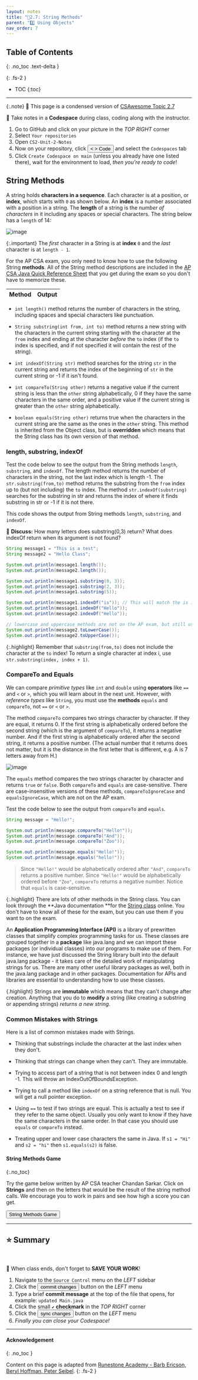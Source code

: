 ```yaml
---
layout: notes
title: "📓2.7: String Methods" 
parent: "2️⃣ Using Objects"
nav_order: 7
---
```


## Table of Contents
{: .no_toc .text-delta }

{: .fs-2 }
- TOC
{:toc}

---

{:.note}
📖 This page is a condensed version of [CSAwesome Topic 2.7](https://runestone.academy/ns/books/published/csawesome/Unit2-Using-Objects/topic-2-7-string-methods.html?mode=browsing) 

<div class="setup" markdown="block">

📝 Take notes in a **Codespace** during class, coding along with the instructor.

1. Go to GitHub and click on your picture in the _TOP RIGHT_ corner
2. Select `Your repositories`
3. Open `CS2-Unit-2-Notes`
5. Now on your repository, click <button type="button" name="button" class="btn btn-green"> < > Code </button> and select the `Codespaces` tab
6. Click `Create Codespace on main` (unless you already have one listed there), wait for the environment to load, _then you're ready to code_!

</div>

## String Methods

A string holds **characters in a sequence**. Each character is at a position, or **index**, which starts with `0` as shown below.  An **index** is a number associated with a position in a string. The **length** of a string is the _number of characters_ in it including any spaces or special characters. The string below has a `length` of 14:

![image](figures/stringIndicies.png)

{:.important}
The _first_ character in a String is at **index** `0` and the _last_ character is at `length - 1`.

For the AP CSA exam, you only need to know how to use the following String **methods**.  All of the String method descriptions are included in the <a href="https://apstudents.collegeboard.org/ap/pdf/ap-computer-science-a-java-quick-reference_0.pdf" target="_blank">AP CSA Java Quick Reference Sheet</a> that you get during the exam so you don't have to memorize these.

| Method      | Output |
| ----------- | ------ |

-  `int length()` method returns the number of characters in the string, including spaces and special characters like punctuation.

-  `String substring(int from, int to)` method returns a new string with the characters in the current string starting with the character at the ``from`` index and ending at the character *before* the ``to`` index (if the ``to`` index is specified, and if not specified it will contain the rest of the string).

-  `int indexOf(String str)` method searches for the string ``str`` in the current string and returns the index of the beginning of ``str`` in the current string or -1 if it isn't found.

-  `int compareTo(String other)` returns a negative value if the current string is less than the ``other`` string alphabetically, 0 if they have the same characters in the same order, and a positive value if the current string is greater than the ``other`` string alphabetically.

-  `boolean equals(String other)` returns true when the characters in the current string are the same as the ones in the ``other`` string.  This method is inherited from the Object class, but is **overridden** which means that the String class has its own version of that method.

### length, substring, indexOf

Test the code below to see the output from the String methods ``length``, ``substring``, and ``indexOf``. The length method returns the number of characters in the string, not the last index which is length -1. The ``str.substring(from,to)`` method returns the substring from the ``from`` index up to (but not including) the ``to`` index. The method ``str.indexOf(substring)`` searches for the substring in str and returns the index of where it finds substring in str or -1 if it is not there.

<div class="task" markdown="block">
           
This code shows the output from String methods `length`, `substring`, and `indexOf`. 

💬 **Discuss:** How many letters does substring(0,3) return? What does indexOf return when its argument is not found?

```java
String message1 = "This is a test";
String message2 = "Hello Class";

System.out.println(message1.length());
System.out.println(message2.length());

System.out.println(message1.substring(0, 3));
System.out.println(message1.substring(2, 3));
System.out.println(message1.substring(5));

System.out.println(message1.indexOf("is")); // This will match the is in "This"!
System.out.println(message1.indexOf("Hello"));
System.out.println(message2.indexOf("Hello"));

// lowercase and uppercase methods are not on the AP exam, but still useful
System.out.println(message2.toLowerCase());
System.out.println(message2.toUpperCase());
```
</div>

{:.highlight}
Remember that `substring(from,to)` does not include the character at the ``to`` index! To return a single character at index i, use ``str.substring(index, index + 1)``.
   
### CompareTo and Equals

We can compare _primitive types_ like `int` and `double` using **operators** like ``==`` and ``<`` or ``>``, which you will learn about in the next unit. However, with _reference types_ like `String`, you must use the **methods** ``equals`` and ``compareTo``, not ``==`` or ``<`` or ``>``.

The method ``compareTo`` compares two strings character by character. If they are equal, it returns 0. If the first string is alphabetically ordered before the second string (which is the argument of ``compareTo``), it returns a negative number. And if the first string is alphabetically ordered after the second string, it returns a positive number. (The actual number that it returns does not matter, but it is the distance in the first letter that is different, e.g. A is 7 letters away from H.)

![image](figures/compareTo.png)

The ``equals`` method compares the two strings character by character and returns ``true`` or ``false``. Both ``compareTo`` and ``equals`` are case-sensitive. There are case-insensitive versions of these methods, ``compareToIgnoreCase`` and ``equalsIgnoreCase``, which are not on the AP exam.

<div class="task" markdown="block">
  
Test the code below to see the output from ``compareTo`` and ``equals``. 

```java
String message = "Hello!";

System.out.println(message.compareTo("Hello!"));
System.out.println(message.compareTo("And"));
System.out.println(message.compareTo("Zoo"));

System.out.println(message.equals("Hello!"));
System.out.println(message.equals("hello!"));
```

</div>

> Since ``"Hello!"`` would be alphabetically ordered after ``"And"``, ``compareTo`` returns a positive number. Since ``"Hello!"`` would be alphabetically ordered before ``"Zoo"``, ``compareTo`` returns a negative number.  Notice that ``equals`` is case-sensitive.

{:.highlight}
There are lots of other methods in the String class. You can look through the **Java documentation **for the [String class](https://devdocs.io/openjdk~21/java.base/java/lang/string) online. You don't have to know all of these for the exam, but you can use them if you want to on the exam.

An **Application Programming Interface (API)** is a library of prewritten classes that simplify complex programming tasks for us. These classes are grouped together in a **package** like java.lang and we can import these packages (or individual classes) into our programs to make use of them. For instance, we have just discussed the String library built into the default java.lang package - it takes care of the detailed work of manipulating strings for us.  There are many other useful library packages as well, both in the java.lang package and in other packages. Documentation for APIs and libraries are essential to understanding how to use these classes.

{.highlight}
Strings are **immutable** which means that they can't change after creation. Anything that you do to **modify** a string (like creating a substring or appending strings) _returns a new string_.


### Common Mistakes with Strings

Here is a list of common mistakes made with Strings.

-  Thinking that substrings include the character at the last index when they don't.

-  Thinking that strings can change when they can't.  They are immutable.

- Trying to access part of a string that is not between index 0 and length -1. This will throw an IndexOutOfBoundsException.

-  Trying to call a method like ``indexOf`` on a string reference that is null.  You will get a null pointer exception.

-  Using ``==`` to test if two strings are equal.  This is actually a test to see if they refer to the same object.  Usually you only want to know if they have the same characters in the same order.  In that case you should use ``equals`` or ``compareTo`` instead.
-  Treating upper and lower case characters the same in Java.  If ``s1 = "Hi"`` and ``s2 = "hi"`` then ``s1.equals(s2)`` is false.


#### String Methods Game
{:.no_toc}

<div class="task" markdown="block">

Try the game below written by AP CSA teacher Chandan Sarkar. Click on **Strings** and then on the letters that would be the result of the string method calls. We encourage you to work in pairs and see how high a score you can get.

<a href="https://csa-games.netlify.app/" target="_blank"><button class="btn">String Methods Game</button></a>

</div>

---

## ⭐️ Summary

<br>

<div class="warn" markdown="block">

🛑 When class ends, don't forget to **SAVE YOUR WORK**!

1. Navigate to the `Source Control` menu on the _LEFT_ sidebar
2. Click the <button type="button" name="button" class="btn btn-green">commit changes</button> button on the _LEFT_ menu
3. Type a brief **commit message** at the top of the file that opens, for example: `updated Main.java`
4. Click the small `✔️` **checkmark** in the _TOP RIGHT_ corner
5. Click the <button type="button" name="button" class="btn btn-green">sync changes</button> button on the _LEFT_ menu
6. _Finally you can close your Codespace!_

</div>

---

#### Acknowledgement
{: .no_toc }

Content on this page is adapted from [Runestone Academy - Barb Ericson, Beryl Hoffman, Peter Seibel](https://runestone.academy/ns/books/published/csawesome/index.html?mode=browsing).
{: .fs-2 }
